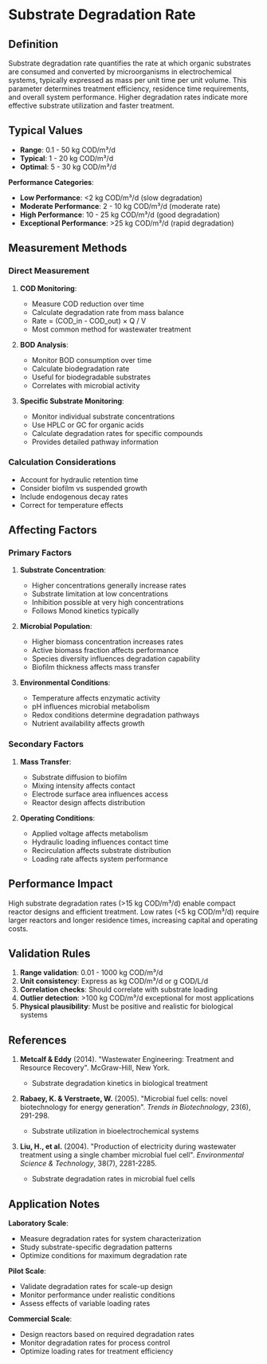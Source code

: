 <!--
Parameter ID: substrate_degradation_rate
Category: biological
Generated: 2025-01-17T12:01:00.000Z
-->

# Substrate Degradation Rate

## Definition

Substrate degradation rate quantifies the rate at which organic substrates are
consumed and converted by microorganisms in electrochemical systems, typically
expressed as mass per unit time per unit volume. This parameter determines
treatment efficiency, residence time requirements, and overall system
performance. Higher degradation rates indicate more effective substrate
utilization and faster treatment.

## Typical Values

- **Range**: 0.1 - 50 kg COD/m³/d
- **Typical**: 1 - 20 kg COD/m³/d
- **Optimal**: 5 - 30 kg COD/m³/d

**Performance Categories**:

- **Low Performance**: <2 kg COD/m³/d (slow degradation)
- **Moderate Performance**: 2 - 10 kg COD/m³/d (moderate rate)
- **High Performance**: 10 - 25 kg COD/m³/d (good degradation)
- **Exceptional Performance**: >25 kg COD/m³/d (rapid degradation)

## Measurement Methods

### Direct Measurement

1. **COD Monitoring**:

   - Measure COD reduction over time
   - Calculate degradation rate from mass balance
   - Rate = (COD_in - COD_out) × Q / V
   - Most common method for wastewater treatment

2. **BOD Analysis**:

   - Monitor BOD consumption over time
   - Calculate biodegradation rate
   - Useful for biodegradable substrates
   - Correlates with microbial activity

3. **Specific Substrate Monitoring**:
   - Monitor individual substrate concentrations
   - Use HPLC or GC for organic acids
   - Calculate degradation rates for specific compounds
   - Provides detailed pathway information

### Calculation Considerations

- Account for hydraulic retention time
- Consider biofilm vs suspended growth
- Include endogenous decay rates
- Correct for temperature effects

## Affecting Factors

### Primary Factors

1. **Substrate Concentration**:

   - Higher concentrations generally increase rates
   - Substrate limitation at low concentrations
   - Inhibition possible at very high concentrations
   - Follows Monod kinetics typically

2. **Microbial Population**:

   - Higher biomass concentration increases rates
   - Active biomass fraction affects performance
   - Species diversity influences degradation capability
   - Biofilm thickness affects mass transfer

3. **Environmental Conditions**:
   - Temperature affects enzymatic activity
   - pH influences microbial metabolism
   - Redox conditions determine degradation pathways
   - Nutrient availability affects growth

### Secondary Factors

1. **Mass Transfer**:

   - Substrate diffusion to biofilm
   - Mixing intensity affects contact
   - Electrode surface area influences access
   - Reactor design affects distribution

2. **Operating Conditions**:
   - Applied voltage affects metabolism
   - Hydraulic loading influences contact time
   - Recirculation affects substrate distribution
   - Loading rate affects system performance

## Performance Impact

High substrate degradation rates (>15 kg COD/m³/d) enable compact reactor
designs and efficient treatment. Low rates (<5 kg COD/m³/d) require larger
reactors and longer residence times, increasing capital and operating costs.

## Validation Rules

1. **Range validation**: 0.01 - 1000 kg COD/m³/d
2. **Unit consistency**: Express as kg COD/m³/d or g COD/L/d
3. **Correlation checks**: Should correlate with substrate loading
4. **Outlier detection**: >100 kg COD/m³/d exceptional for most applications
5. **Physical plausibility**: Must be positive and realistic for biological
   systems

## References

1. **Metcalf & Eddy** (2014). "Wastewater Engineering: Treatment and Resource
   Recovery". McGraw-Hill, New York.

   - Substrate degradation kinetics in biological treatment

2. **Rabaey, K. & Verstraete, W.** (2005). "Microbial fuel cells: novel
   biotechnology for energy generation". _Trends in Biotechnology_, 23(6),
   291-298.

   - Substrate utilization in bioelectrochemical systems

3. **Liu, H., et al.** (2004). "Production of electricity during wastewater
   treatment using a single chamber microbial fuel cell". _Environmental Science
   & Technology_, 38(7), 2281-2285.
   - Substrate degradation rates in microbial fuel cells

## Application Notes

**Laboratory Scale**:

- Measure degradation rates for system characterization
- Study substrate-specific degradation patterns
- Optimize conditions for maximum degradation rate

**Pilot Scale**:

- Validate degradation rates for scale-up design
- Monitor performance under realistic conditions
- Assess effects of variable loading rates

**Commercial Scale**:

- Design reactors based on required degradation rates
- Monitor degradation rates for process control
- Optimize loading rates for treatment efficiency

